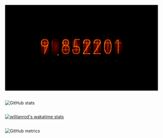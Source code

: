 <img src='https://github.com/ibrahimha7/ibrahimha7/blob/main/time2.gif' alt='github'>


## 
![GitHub stats](https://github-readme-stats.vercel.app/api?username=ibrahimha7&show_icons=true&count_private=true&theme=codeSTACKr)
##
[![willianrod's wakatime stats](https://github-readme-stats.vercel.app/api/wakatime?username=ibrahimha7&count_private=true&theme=codeSTACKr)](https://github.com/ibrahimha7/github-readme-stats)

##
![GitHub metrics](https://metrics.lecoq.io/ibrahimha7)
